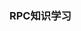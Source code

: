 <!--
 * @Author: 王伟
 * @Date: 2020-09-29 10:32:56
 * @LastEditTime: 2020-10-18 18:40:30
 * @LastEditors: Please set LastEditors
 * @Description: In User Settings Edit
 * @FilePath: README.md
-->

### RPC知识学习